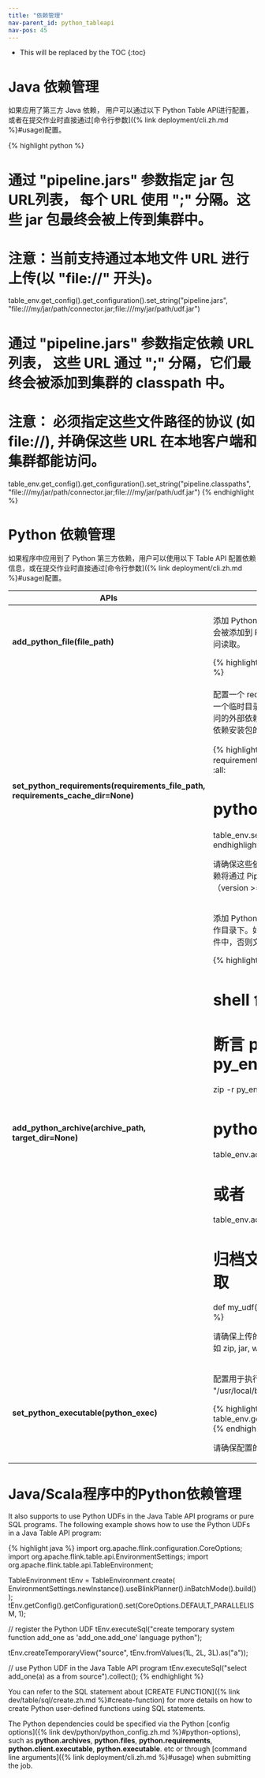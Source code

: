 ```yaml
---
title: "依赖管理"
nav-parent_id: python_tableapi
nav-pos: 45
---
```

<!--
Licensed to the Apache Software Foundation (ASF) under one
or more contributor license agreements.  See the NOTICE file
distributed with this work for additional information
regarding copyright ownership.  The ASF licenses this file
to you under the Apache License, Version 2.0 (the
"License"); you may not use this file except in compliance
with the License.  You may obtain a copy of the License at

  http://www.apache.org/licenses/LICENSE-2.0

Unless required by applicable law or agreed to in writing,
software distributed under the License is distributed on an
"AS IS" BASIS, WITHOUT WARRANTIES OR CONDITIONS OF ANY
KIND, either express or implied.  See the License for the
specific language governing permissions and limitations
under the License.
-->

* This will be replaced by the TOC
{:toc}

<a name="java-dependency-in-python-program"/>

# Java 依赖管理

如果应用了第三方 Java 依赖， 用户可以通过以下 Python Table API进行配置，或者在提交作业时直接通过[命令行参数]({% link deployment/cli.zh.md %}#usage)配置。

{% highlight python %}
# 通过 "pipeline.jars" 参数指定 jar 包 URL列表， 每个 URL 使用 ";" 分隔。这些 jar 包最终会被上传到集群中。
# 注意：当前支持通过本地文件 URL 进行上传(以 "file://" 开头)。
table_env.get_config().get_configuration().set_string("pipeline.jars", "file:///my/jar/path/connector.jar;file:///my/jar/path/udf.jar")

# 通过 "pipeline.jars" 参数指定依赖 URL 列表， 这些 URL 通过 ";" 分隔，它们最终会被添加到集群的 classpath 中。
# 注意： 必须指定这些文件路径的协议 (如 file://), 并确保这些 URL 在本地客户端和集群都能访问。
table_env.get_config().get_configuration().set_string("pipeline.classpaths", "file:///my/jar/path/connector.jar;file:///my/jar/path/udf.jar")
{% endhighlight %}

<a name="python-dependency-in-python-program"/>

# Python 依赖管理

如果程序中应用到了 Python 第三方依赖，用户可以使用以下 Table API 配置依赖信息，或在提交作业时直接通过[命令行参数]({% link deployment/cli.zh.md %}#usage)配置。

<table class="table table-bordered">
  <thead>
    <tr>
      <th class="text-left" style="width: 20%">APIs</th>
      <th class="text-left">Description</th>
    </tr>
  </thead>

  <tbody>
    <tr>
      <td><strong>add_python_file(file_path)</strong></td>
      <td>
        <p>添加 Python 文件依赖，可以是 Python文件、Python 包或本地文件目录。他们最终会被添加到 Python Worker 的 PYTHONPATH 中，从而让 Python 函数能够正确访问读取。</p>
{% highlight python %}
table_env.add_python_file(file_path)
{% endhighlight %}
      </td>
    </tr>
    <tr>
      <td><strong>set_python_requirements(requirements_file_path, requirements_cache_dir=None)</strong></td>
      <td>
        <p>配置一个 requirements.txt 文件用于指定 Python 第三方依赖，这些依赖会被安装到一个临时目录并添加到 Python Worker 的 PYTHONPATH 中。对于在集群中无法访问的外部依赖，用户可以通过 "requirements_cached_dir" 参数指定一个包含这些依赖安装包的目录，这个目录文件会被上传到集群并实现离线安装。</p>
{% highlight python %}
# 执行下面的 shell 命令
echo numpy==1.16.5 > requirements.txt
pip download -d cached_dir -r requirements.txt --no-binary :all:

# python 代码
table_env.set_python_requirements("requirements.txt", "cached_dir")
{% endhighlight %}
        <p>请确保这些依赖安装包和集群运行环境所使用的 Python 版本相匹配。此外，这些依赖将通过 Pip 安装， 请确保 Pip 的版本（version >= 7.1.0） 和 Setuptools 的版本（version >= 37.0.0）符合要求。</p>
      </td>
    </tr>
    <tr>
      <td><strong>add_python_archive(archive_path, target_dir=None)</strong></td>
      <td>
        <p>添加 Python 归档文件依赖。归档文件内的文件将会被提取到 Python Worker 的工作目录下。如果指定了 "target_dir" 参数，归档文件则会被提取到指定名字的目录文件中，否则文件被提取到和归档文件名相同的目录中。</p>
{% highlight python %}
# shell 命令
# 断言 python 解释器的相对路径是 py_env/bin/python
zip -r py_env.zip py_env

# python 代码
table_env.add_python_archive("py_env.zip")
# 或者
table_env.add_python_archive("py_env.zip", "myenv")

# 归档文件中的文件可以被 Python 函数读取
def my_udf():
    with open("myenv/py_env/data/data.txt") as f:
        ...
{% endhighlight %}
        <p>请确保上传的 Python 环境和集群运行环境匹配。目前只支持上传 zip 格式的文件，如 zip, jar, whl, egg等等。</p>
      </td>
    </tr>
    <tr>
      <td><strong>set_python_executable(python_exec)</strong></td>
      <td>
        <p>配置用于执行 Python Worker 的 Python 解释器路径，如 "/usr/local/bin/python3"。</p>
{% highlight python %}
table_env.add_python_archive("py_env.zip")
table_env.get_config().set_python_executable("py_env.zip/py_env/bin/python")
{% endhighlight %}
        <p>请确保配置的 Python 环境和集群运行环境匹配。</p>
      </td>
    </tr>
  </tbody>
</table>

<a name="python-dependency-in-javascala-program"/>

# Java/Scala程序中的Python依赖管理

It also supports to use Python UDFs in the Java Table API programs or pure SQL programs. The following example shows how to
use the Python UDFs in a Java Table API program:

{% highlight java %}
import org.apache.flink.configuration.CoreOptions;
import org.apache.flink.table.api.EnvironmentSettings;
import org.apache.flink.table.api.TableEnvironment;

TableEnvironment tEnv = TableEnvironment.create(
    EnvironmentSettings.newInstance().useBlinkPlanner().inBatchMode().build());
tEnv.getConfig().getConfiguration().set(CoreOptions.DEFAULT_PARALLELISM, 1);

// register the Python UDF
tEnv.executeSql("create temporary system function add_one as 'add_one.add_one' language python");

tEnv.createTemporaryView("source", tEnv.fromValues(1L, 2L, 3L).as("a"));

// use Python UDF in the Java Table API program
tEnv.executeSql("select add_one(a) as a from source").collect();
{% endhighlight %}

You can refer to the SQL statement about [CREATE FUNCTION]({% link  dev/table/sql/create.zh.md %}#create-function) for more details
on how to create Python user-defined functions using SQL statements.

The Python dependencies could be specified via the Python [config options]({% link  dev/python/python_config.zh.md %}#python-options),
such as **python.archives**, **python.files**, **python.requirements**, **python.client.executable**, **python.executable**. etc or through [command line arguments]({% link deployment/cli.zh.md %}#usage) when submitting the job.


